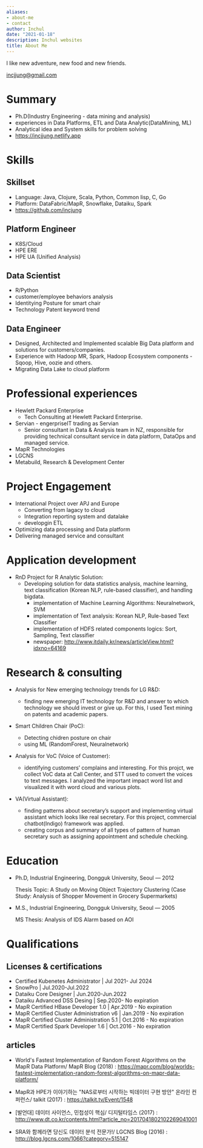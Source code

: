 ```yaml
---
aliases:
- about-me
- contact
author: Inchul
date: "2021-01-18"
description: Inchul websites
title: About Me
---
```


I like new adventure, new food and new friends. 

incjjung@gmail.com

# Summary

* Ph.D(Industry Engineering - data mining and analysis)
* experiences in Data Platforms, ETL and Data Analytic(DataMining, ML)
* Analytical idea and System skills for problem solving
* https://incjjung.netlify.app


# Skills
## Skillset 
 - Language: Java, Clojure, Scala, Python, Common lisp, C, Go
 - Platform: DataFabric/MapR, Snowflake, Dataiku, Spark
 - https://github.com/incjung
 
## Platform Engineer
 - K8S/Cloud
 - HPE ERE
 - HPE UA (Unified Analysis)
 
## Data Scientist
 - R/Python 
 - customer/employee behaviors analysis
 - Identitying Posture for smart chair
 - Technology Patent keyword trend

## Data Engineer
- Designed, Architected and Implemented scalable Big Data platform and solutions for customers/companies.
- Experience with Hadoop MR, Spark, Hadoop Ecosystem components - Sqoop, Hive, oozie and others.
- Migrating Data Lake to cloud platform


# Professional experiences

* Hewlett Packard Enterprise 
  - Tech Consulting at Hewlett Packard Enterprise. 
* Servian - engerpriseIT trading as Servian
  - Senior consultant in Data & Analysis team in NZ, responsible for providing technical consultant service in data platform, DataOps and managed service. 
* MapR Technologies 
* LGCNS 
* Metabuild, Research & Development Center 

# Project Engagement
* International Project over APJ and Europe
  - Converting from lagacy to cloud
  - Integration reporting system and datalake
  - developgin ETL
* Optimizing data processing and Data platform
* Delivering managed service and consultant

# Application development
* RnD Project for R Analytic Solution:
  - Developing solution for data statistics analysis, machine learning, text classification (Korean NLP, rule-based classifier), and handling bigdata.
    * implementation of Machine Learning Algorithms: Neuralnetwork, SVM
    * implementation of Text analysis: Korean NLP, Rule-based Text Classifier
    * implementation of HDFS related components logics: Sort, Sampling, Text classifier
    * newspaper: http://www.itdaily.kr/news/articleView.html?idxno=64169
   
# Research & consulting
* Analysis for New emerging technology trends for LG R&D:
  - finding new emerging IT technology for R&D and answer to which technology we should invest or give up. For this, I used Text mining on patents and academic papers.

* Smart Children Chair (PoC):
  - Detecting chidren posture on chair
  - using ML (RandomForest, Neuralnetwork)
  
* Analysis for VoC (Voice of Customer):
  - identifying customers’ complains and interesting. For this projct, we collect VoC data at Call Center, and STT used to convert the voices to text messages. I analyzed the important impact word list and visualized it with word cloud and various plots. 

* VA(Virtual Assistant):
  - finding patterns about secretary’s support and implementing virtual assistant which looks like real secretary. For this project, commercial chatbot(Indigo) framework was applied.
  - creating corpus and summary of all types of pattern of human secretary such as assigning appointment and schedule checking. 


# Education
* Ph.D, Industrial Engineering, Dongguk University, Seoul — 2012

  Thesis Topic: A Study on Moving Object Trajectory Clustering (Case Study: Analysis of Shopper Movement in Grocery Supermarkets) 
* M.S., Industrial Engineering, Dongguk University, Seoul — 2005

  MS Thesis: Analysis of IDS Alarm based on AOI 


# Qualifications
## Licenses & certifications
* Certified Kubenetes Administrator | Jul 2021- Jul 2024
* SnowPro | Jul.2020-Jul.2022
* Dataiku Core Designer | Jun.2020-Jun.2022
* Dataiku Advanced DSS Desing | Sep.2020- No expiration
* MapR Certified HBase Developer 1.0 | Apr.2019 - No expiration
* MapR Certified Cluster Administration v6 | Jan.2019 - No expiration
* MapR Certified Cluster Administration 5.1 | Oct.2016 - No expiration
* MapR Certified Spark Developer 1.6 | Oct.2016 - No expiration


## articles

* World's Fastest Implementation of Random Forest Algorithms on the MapR Data Platform/ MapR Blog (2018) :
  https://mapr.com/blog/worlds-fastest-implementation-random-forest-algorithms-on-mapr-data-platform/

* MapR과 HPE가 이야기하는 "NAS로부터 시작하는 빅데이터 구현 방안" 온라인 컨퍼런스/ talkit (2017) :
  https://talkit.tv/Event/1548

* [발언대] 데이터 사이언스, 민첩성이 핵심/ 디지털타임스 (2017) :
  http://www.dt.co.kr/contents.html?article_no=2017041802102269041001

* SRA와 함께라면 당신도 데이터 분석 전문가!/ LGCNS Blog (2016) :
  http://blog.lgcns.com/1066?category=515147

